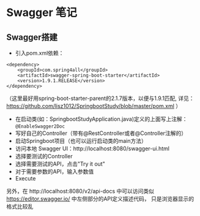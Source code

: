 # Swagger 笔记

## Swagger搭建

- 引入pom.xml依赖：
```
<dependency>
    <groupId>com.spring4all</groupId>
    <artifactId>swagger-spring-boot-starter</artifactId>
    <version>1.9.1.RELEASE</version>
</dependency>
```
（这里最好用spring-boot-starter-parent的2.1.7版本，以便与1.9.1匹配, 详见：  
https://github.com/lisz1012/SpringbootStudy/blob/master/pom.xml ）
- 在启动类(如：SpringbootStudyApplication.java)定义的上面写上注解：`@EnableSwagger2Doc`
- 写好自己的Controller（带有@RestController或者@Controller注解的）
- 启动Springboot项目（也可以运行启动类的main方法）
- 访问本地 Swagger UI：http://localhost:8080/swagger-ui.html
- 选择要测试的Controller
- 选择需要测试的API，点击"Try it out"
- 对于需要参数的API，输入参数值
- Execute

另外，在 http://localhost:8080/v2/api-docs 中可以访问类似 https://editor.swagger.io/ 中左侧部分的API定义描述代码，
只是浏览器显示的格式比较乱